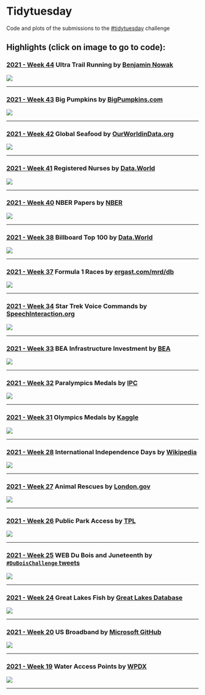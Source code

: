 
# Tidytuesday


Code and plots of the submissions to the [#tidytuesday](https://github.com/rfordatascience/tidytuesday) challenge 


## Highlights (click on image to go to code): <br>

### [2021 - Week 44](2021_w44) Ultra Trail Running by [Benjamin Nowak](https://github.com/BjnNowak/UltraTrailRunning)
<a href="2021_w44"><img src="2021_w44/tidytuesday_2021_w44.png"></a>
___

### [2021 - Week 43](2021_w43) Big Pumpkins by [BigPumpkins.com](http://www.bigpumpkins.com/ViewArticle.asp?id=132)
<a href="2021_w43"><img src="2021_w43/tidytuesday_2021_w43.png"></a>
___

### [2021 - Week 42](2021_w42) Global Seafood by [OurWorldinData.org](https://ourworldindata.org/seafood-production)
<a href="2021_w42"><img src="2021_w42/tidytuesday_2021_w42.png"></a>
___

### [2021 - Week 41](2021_w41) Registered Nurses by [Data.World](https://data.world/zendoll27/registered-nursing-labor-stats-1998-2020)
<a href="2021_w41"><img src="2021_w41/tidytuesday_2021_w41.png"></a>
___

### [2021 - Week 40](2021_w40) NBER Papers by [NBER](https://www.nber.org/)
<a href="2021_w40"><img src="2021_w40/tidytuesday_2021_w40.png"></a>
___


### [2021 - Week 38](2021_w38) Billboard Top 100 by [Data.World](https://data.world/kcmillersean/billboard-hot-100-1958-2017#)
<a href="2021_w38"><img src="2021_w38/tidytuesday_2021_w38.png"></a>
___

### [2021 - Week 37](2021_w37) Formula 1 Races by [ergast.com/mrd/db](https://ergast.com/mrd/db/)
<a href="2021_w37"><img src="2021_w37/tidytuesday_2021_w37.png"></a>
___

### [2021 - Week 34](2021_w34) Star Trek Voice Commands by [SpeechInteraction.org](http://www.speechinteraction.org/TNG/)
<a href="2021_w34"><img src="2021_w34/tidytuesday_2021_w34.png"></a>
___

### [2021 - Week 33](2021_w33) BEA Infrastructure Investment by [BEA](https://www.bea.gov/system/files/2021-01/infrastructure-data-may-2020.xlsx)
<a href="2021_w33"><img src="2021_w33/tidytuesday_2021_w33.png"></a>
___

### [2021 - Week 32](2021_w32) Paralympics Medals by [IPC](https://db.ipc-services.org/sdms/hira)
<a href="2021_w32"><img src="2021_w32/tidytuesday_2021_w32.png"></a>
___

### [2021 - Week 31](2021_w31) Olympics Medals by [Kaggle](https://www.kaggle.com/heesoo37/120-years-of-olympic-history-athletes-and-results)
<a href="2021_w31"><img src="2021_w31/tidytuesday_2021_w31.png"></a>
___
	
### [2021 - Week 28](2021_w28) International Independence Days by [Wikipedia](https://en.wikipedia.org/wiki/List_of_national_independence_days)
<a href="2021_w28"><img src="2021_w28/tidytuesday_2021_w28.png"></a>
___
	
### [2021 - Week 27](2021_w27) Animal Rescues by [London.gov](https://data.london.gov.uk/dataset/animal-rescue-incidents-attended-by-lfb)
<a href="2021_w27"><img src="2021_w27/tidytuesday_2021_w27.png"></a>
___
	
### [2021 - Week 26](2021_w26) Public Park Access by [TPL](https://www.tpl.org/parks-and-an-equitable-recovery-parkscore-report)
<a href="2021_w26"><img src="2021_w26/tidytuesday_2021_w26.png"></a>
___
	
### [2021 - Week 25](2021_w25) WEB Du Bois and Juneteenth by [`#DuBoisChallenge` tweets](https://public.tableau.com/app/profile/sekou.tyler/viz/DuBoisChalllenge2021TwitterMetrics/DuBoisChallenge2021TwitterActivity)
<a href="2021_w25"><img src="2021_w25/tidytuesday_2021_w25.png"></a>
___
	
### [2021 - Week 24](2021_w24) Great Lakes Fish by [Great Lakes Database](http://www.glfc.org/great-lakes-databases.php)
<a href="2021_w24"><img src="2021_w24/tidytuesday_2021_w24.png"></a>
___
	
### [2021 - Week 20](2021_w20) US Broadband by [Microsoft GitHub](https://github.com/microsoft/USBroadbandUsagePercentages)
<a href="2021_w20"><img src="2021_w20/tidytuesday_2021_w20.png"></a>
___
	
### [2021 - Week 19](2021_w19) Water Access Points by [WPDX](https://www.waterpointdata.org/)
<a href="2021_w19"><img src="2021_w19/tidytuesday_2021_w19.png"></a>
___



